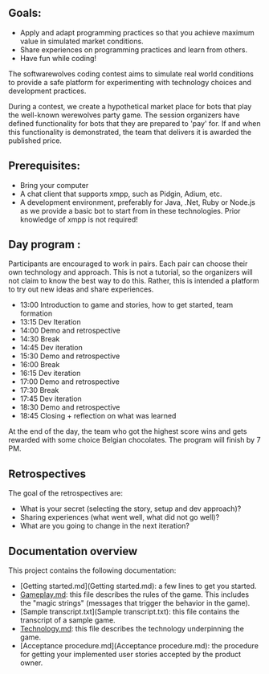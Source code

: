 ## Goals:

- Apply and adapt programming practices so that you achieve maximum value in simulated market conditions.
- Share experiences on programming practices and learn from others.
- Have fun while coding!

The softwarewolves coding contest aims to simulate real world conditions to provide a safe platform for experimenting with technology choices and development practices.

During a contest, we create a hypothetical market place for bots that play the well-known werewolves party game.
The session organizers have defined functionality for bots that they are prepared to 'pay' for.
If and when this functionality is demonstrated, the team that delivers it is awarded the published price.
 
## Prerequisites:

- Bring your computer
- A chat client that supports xmpp, such as Pidgin, Adium, etc.
- A development environment, preferably for Java, .Net, Ruby or Node.js as we provide a basic bot to start from in these technologies.
Prior knowledge of xmpp is not required!

## Day program :

Participants are encouraged to work in pairs. Each pair can choose their own technology and approach. This is not a tutorial, 
so the organizers will not claim to know the best way to do this. Rather, this is intended a platform to try out new ideas and share experiences.

- 13:00 Introduction to game and stories, how to get started, team formation 
- 13:15 Dev Iteration
- 14:00 Demo and retrospective
- 14:30 Break	
- 14:45 Dev iteration 
- 15:30 Demo and retrospective
- 16:00 Break
- 16:15 Dev iteration
- 17:00 Demo and retrospective
- 17:30 Break
- 17:45 Dev iteration
- 18:30 Demo and retrospective
- 18:45 Closing + reflection on what was learned	

At the end of the day, the team who got the highest score wins and gets rewarded with some choice Belgian chocolates. The program will finish by 7 PM. 

## Retrospectives

The goal of the retrospectives are:
- What is your secret (selecting the story, setup and dev approach)?
- Sharing experiences (what went well, what did not go well)?
- What are you going to change in the next iteration?

## Documentation overview

This project contains the following documentation:

 * [Getting started.md](Getting started.md): a few lines to get you started.
 * [Gameplay.md](Gameplay.md): this file describes the rules of the game. This includes the "magic strings" (messages that trigger the behavior in the game).
 * [Sample transcript.txt](Sample transcript.txt): this file contains the transcript of a sample game.
 * [Technology.md](Technology.md): this file describes the technology underpinning the game.
 * [Acceptance procedure.md](Acceptance procedure.md): the procedure for getting your implemented user stories accepted by the product owner.
 
